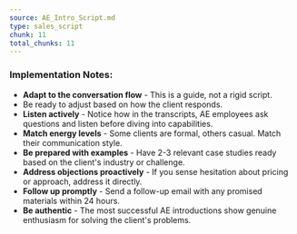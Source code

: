 ```yaml
---
source: AE_Intro_Script.md
type: sales_script
chunk: 11
total_chunks: 11
---
```


### Implementation Notes:
* **Adapt to the conversation flow** - This is a guide, not a rigid script.
* Be ready to adjust based on how the client responds.
* **Listen actively** - Notice how in the transcripts, AE employees ask questions and listen before diving into capabilities.
* **Match energy levels** - Some clients are formal, others casual. Match their communication style.
* **Be prepared with examples** - Have 2-3 relevant case studies ready based on the client's industry or challenge.
* **Address objections proactively** - If you sense hesitation about pricing or approach, address it directly.
* **Follow up promptly** - Send a follow-up email with any promised materials within 24 hours.
* **Be authentic** - The most successful AE introductions show genuine enthusiasm for solving the client's problems.